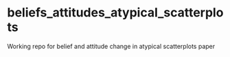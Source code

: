 # beliefs_attitudes_atypical_scatterplots
Working repo for belief and attitude change in atypical scatterplots paper
